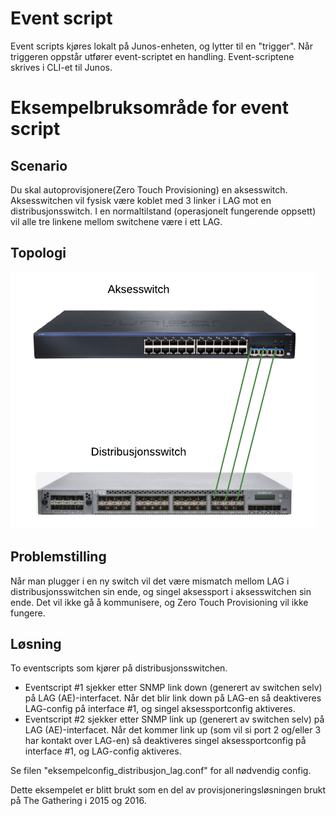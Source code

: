 # Event script
Event scripts kjøres lokalt på Junos-enheten, og lytter til en "trigger". Når triggeren oppstår utfører event-scriptet en handling. Event-scriptene skrives i CLI-et til Junos.

# Eksempelbruksområde for event script
## Scenario
Du skal autoprovisjonere(Zero Touch Provisioning) en aksesswitch. Aksesswitchen vil fysisk være koblet med 3 linker i LAG mot en distribusjonsswitch. I en normaltilstand (operasjonelt fungerende oppsett) vil alle tre linkene mellom switchene være i ett LAG.

## Topologi
![Topologi](event_script_-_lag_sample_topology.png)

## Problemstilling
Når man plugger i en ny switch vil det være mismatch mellom LAG i distribusjonsswitchen sin ende, og singel aksessport i aksesswitchen sin ende. Det vil ikke gå å kommunisere, og Zero Touch Provisioning vil ikke fungere.

## Løsning
To eventscripts som kjører på distribusjonsswitchen.
* Eventscript #1 sjekker etter SNMP link down (generert av switchen selv) på LAG (AE)-interfacet. Når det blir link down på LAG-en så deaktiveres LAG-config på interface #1, og singel aksessportconfig aktiveres.
* Eventscript #2 sjekker etter SNMP link up (generert av switchen selv) på LAG (AE)-interfacet. Når det kommer link up (som vil si port 2 og/eller 3 har kontakt over LAG-en) så deaktiveres singel aksessportconfig på interface #1, og LAG-config aktiveres.

Se filen "eksempelconfig_distribusjon_lag.conf" for all nødvendig config.

Dette eksempelet er blitt brukt som en del av provisjoneringsløsningen brukt på The Gathering i 2015 og 2016.

